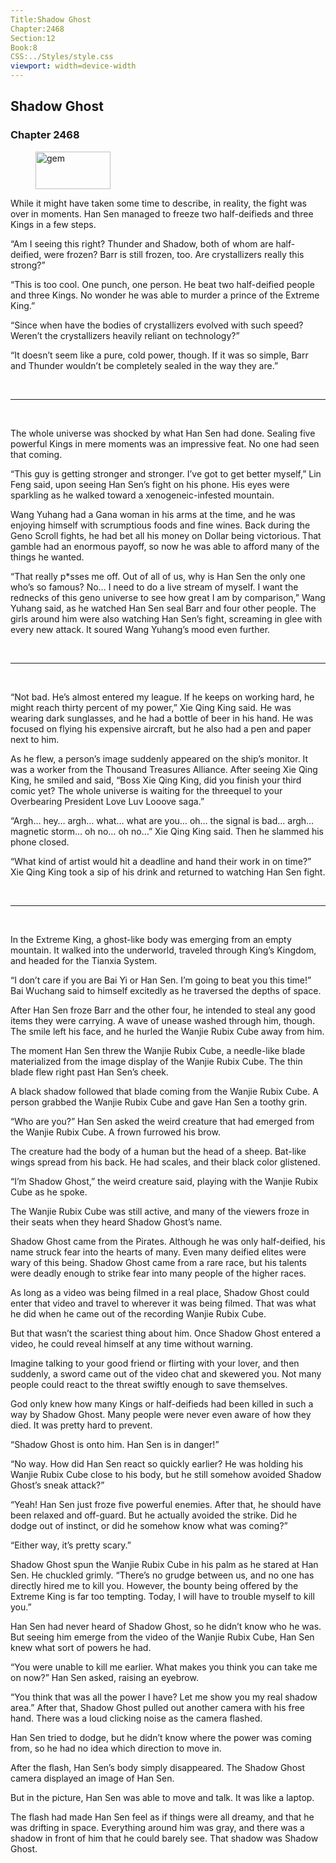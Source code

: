 ```yaml
---
Title:Shadow Ghost 
Chapter:2468 
Section:12 
Book:8 
CSS:../Styles/style.css 
viewport: width=device-width
---
```

  
## Shadow Ghost
### Chapter 2468
  
<figure>
	<img src="../Images/gem.gif" alt="gem" id="gem" width="120" height="60" />
</figure>
  

  
While it might have taken some time to describe, in reality, the fight was over in moments. Han Sen managed to freeze two half-deifieds and three Kings in a few steps.

“Am I seeing this right? Thunder and Shadow, both of whom are half-deified, were frozen? Barr is still frozen, too. Are crystallizers really this strong?”

“This is too cool. One punch, one person. He beat two half-deified people and three Kings. No wonder he was able to murder a prince of the Extreme King.”

“Since when have the bodies of crystallizers evolved with such speed? Weren’t the crystallizers heavily reliant on technology?”

“It doesn’t seem like a pure, cold power, though. If it was so simple, Barr and Thunder wouldn’t be completely sealed in the way they are.”

<br>

*****

<br>

The whole universe was shocked by what Han Sen had done. Sealing five powerful Kings in mere moments was an impressive feat. No one had seen that coming.

“This guy is getting stronger and stronger. I’ve got to get better myself,” Lin Feng said, upon seeing Han Sen’s fight on his phone. His eyes were sparkling as he walked toward a xenogeneic-infested mountain.

Wang Yuhang had a Gana woman in his arms at the time, and he was enjoying himself with scrumptious foods and fine wines. Back during the Geno Scroll fights, he had bet all his money on Dollar being victorious. That gamble had an enormous payoff, so now he was able to afford many of the things he wanted.

“That really p*sses me off. Out of all of us, why is Han Sen the only one who’s so famous? No… I need to do a live stream of myself. I want the rednecks of this geno universe to see how great I am by comparison,” Wang Yuhang said, as he watched Han Sen seal Barr and four other people. The girls around him were also watching Han Sen’s fight, screaming in glee with every new attack. It soured Wang Yuhang’s mood even further.

<br>

*****

<br>

“Not bad. He’s almost entered my league. If he keeps on working hard, he might reach thirty percent of my power,” Xie Qing King said. He was wearing dark sunglasses, and he had a bottle of beer in his hand. He was focused on flying his expensive aircraft, but he also had a pen and paper next to him.

As he flew, a person’s image suddenly appeared on the ship’s monitor. It was a worker from the Thousand Treasures Alliance. After seeing Xie Qing King, he smiled and said, “Boss Xie Qing King, did you finish your third comic yet? The whole universe is waiting for the threequel to your Overbearing President Love Luv Looove saga.”

“Argh… hey… argh… what… what are you… oh… the signal is bad… argh… magnetic storm… oh no… oh no…” Xie Qing King said. Then he slammed his phone closed.

“What kind of artist would hit a deadline and hand their work in on time?” Xie Qing King took a sip of his drink and returned to watching Han Sen fight.

<br>

*****

<br>

In the Extreme King, a ghost-like body was emerging from an empty mountain. It walked into the underworld, traveled through King’s Kingdom, and headed for the Tianxia System.

“I don’t care if you are Bai Yi or Han Sen. I’m going to beat you this time!” Bai Wuchang said to himself excitedly as he traversed the depths of space.

After Han Sen froze Barr and the other four, he intended to steal any good items they were carrying. A wave of unease washed through him, though. The smile left his face, and he hurled the Wanjie Rubix Cube away from him.

The moment Han Sen threw the Wanjie Rubix Cube, a needle-like blade materialized from the image display of the Wanjie Rubix Cube. The thin blade flew right past Han Sen’s cheek.

A black shadow followed that blade coming from the Wanjie Rubix Cube. A person grabbed the Wanjie Rubix Cube and gave Han Sen a toothy grin.

“Who are you?” Han Sen asked the weird creature that had emerged from the Wanjie Rubix Cube. A frown furrowed his brow.

The creature had the body of a human but the head of a sheep. Bat-like wings spread from his back. He had scales, and their black color glistened.

“I’m Shadow Ghost,” the weird creature said, playing with the Wanjie Rubix Cube as he spoke.

The Wanjie Rubix Cube was still active, and many of the viewers froze in their seats when they heard Shadow Ghost’s name.

Shadow Ghost came from the Pirates. Although he was only half-deified, his name struck fear into the hearts of many. Even many deified elites were wary of this being. Shadow Ghost came from a rare race, but his talents were deadly enough to strike fear into many people of the higher races.

As long as a video was being filmed in a real place, Shadow Ghost could enter that video and travel to wherever it was being filmed. That was what he did when he came out of the recording Wanjie Rubix Cube.

But that wasn’t the scariest thing about him. Once Shadow Ghost entered a video, he could reveal himself at any time without warning.

Imagine talking to your good friend or flirting with your lover, and then suddenly, a sword came out of the video chat and skewered you. Not many people could react to the threat swiftly enough to save themselves.

God only knew how many Kings or half-deifieds had been killed in such a way by Shadow Ghost. Many people were never even aware of how they died. It was pretty hard to prevent.

“Shadow Ghost is onto him. Han Sen is in danger!”

“No way. How did Han Sen react so quickly earlier? He was holding his Wanjie Rubix Cube close to his body, but he still somehow avoided Shadow Ghost’s sneak attack?”

“Yeah! Han Sen just froze five powerful enemies. After that, he should have been relaxed and off-guard. But he actually avoided the strike. Did he dodge out of instinct, or did he somehow know what was coming?”

“Either way, it’s pretty scary.”

Shadow Ghost spun the Wanjie Rubix Cube in his palm as he stared at Han Sen. He chuckled grimly. “There’s no grudge between us, and no one has directly hired me to kill you. However, the bounty being offered by the Extreme King is far too tempting. Today, I will have to trouble myself to kill you.”

Han Sen had never heard of Shadow Ghost, so he didn’t know who he was. But seeing him emerge from the video of the Wanjie Rubix Cube, Han Sen knew what sort of powers he had.

“You were unable to kill me earlier. What makes you think you can take me on now?” Han Sen asked, raising an eyebrow.

“You think that was all the power I have? Let me show you my real shadow area.” After that, Shadow Ghost pulled out another camera with his free hand. There was a loud clicking noise as the camera flashed.

Han Sen tried to dodge, but he didn’t know where the power was coming from, so he had no idea which direction to move in.

After the flash, Han Sen’s body simply disappeared. The Shadow Ghost camera displayed an image of Han Sen.

But in the picture, Han Sen was able to move and talk. It was like a laptop.

The flash had made Han Sen feel as if things were all dreamy, and that he was drifting in space. Everything around him was gray, and there was a shadow in front of him that he could barely see. That shadow was Shadow Ghost.